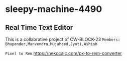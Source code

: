 # sleepy-machine-4490
## Real Time Text Editor
This is a collabrative project of CW-BLOCK-23
```Members: Bhupender,Manvendra,Mujaheed,Jyoti,Ashish```

```Pixel to Rem``` https://nekocalc.com/px-to-rem-converter